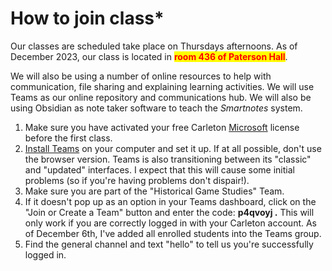 # How to join class\*

Our classes are scheduled take place on Thursdays afternoons. As of December 2023, our class is located in <mark style="color:red;">**room 436 of Paterson Hall**</mark>.&#x20;

We will also be using a number of online resources to help with communication, file sharing and explaining learning activities. We will use Teams as our online repository and communications hub. We will also be using Obsidian as note taker software to teach the _Smartnotes_ system.&#x20;

1. Make sure you have activated your free Carleton [Microsoft](course-info/digital-tools/office.md) license before the first class.
2. [Install Teams](course-info/digital-tools/teams.md) on your computer and set it up. If at all possible, don't use the browser version. Teams is also transitioning between its "classic" and "updated" interfaces. I expect that this will cause some initial problems (so if you're having problems don't dispair!).&#x20;
3. Make sure you are part of the "Historical Game Studies" Team.&#x20;
4. If it doesn't pop up as an option in your Teams dashboard, click on the "Join or Create a Team" button and enter the code: **p4qvoyj .** This will only work if you are correctly logged in with your Carleton account. As of December 6th, I've added all enrolled students into the Teams group.&#x20;
5. Find the general channel and text "hello" to tell us you're successfully logged in.&#x20;

